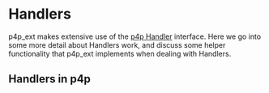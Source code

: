 # Handlers
p4p_ext makes extensive use of the [p4p Handler](https://epics-base.github.io/p4p/server.html#sharedpv-handler-interface) interface. Here we go into some more detail about Handlers work, and discuss some helper functionality that p4p_ext implements when dealing with Handlers.

## Handlers in p4p